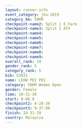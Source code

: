 ```yaml
---
layout: runner-info 
event_category: jbu-2019 
category_km: 50KM 
checkpoint-name2: Split 1 E Farm 
checkpoint-name3: Split 2 ATV 
checkpoint-name4: 
checkpoint-name5: 
checkpoint-name6: 
checkpoint-name7: 
checkpoint-name8: 
checkpoint-name9: 
overall_rank: 19
gender_rank: 5
category_rank: 5
bib: 53031
name: LEOW PEI PEI
category: 50KM Women Open
gender: Female
time: 10-31-39
start: 0-00.0
checkpoint2: 4-28-36
checkpoint3: 9-37-09
finish: 10-31-39
country: Malaysia
---
```

